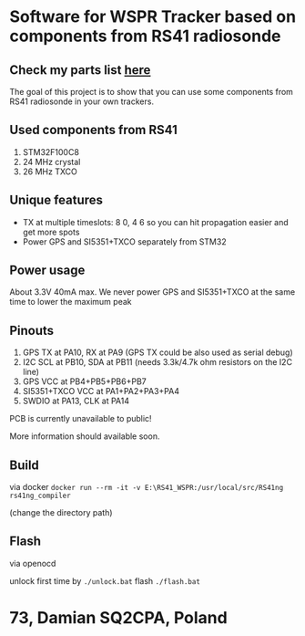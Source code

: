 # Software for WSPR Tracker based on components from RS41 radiosonde

## Check my parts list [here](https://github.com/SQ2CPA/parts)

The goal of this project is to show that you can use some components from RS41 radiosonde in your own trackers.

## Used components from RS41

1. STM32F100C8
2. 24 MHz crystal
3. 26 MHz TXCO

## Unique features

-   TX at multiple timeslots: 8 0, 4 6 so you can hit propagation easier and get more spots
-   Power GPS and SI5351+TXCO separately from STM32

## Power usage

About 3.3V 40mA max. We never power GPS and SI5351+TXCO at the same time to lower the maximum peak

## Pinouts

1. GPS TX at PA10, RX at PA9 (GPS TX could be also used as serial debug)
2. I2C SCL at PB10, SDA at PB11 (needs 3.3k/4.7k ohm resistors on the I2C line)
3. GPS VCC at PB4+PB5+PB6+PB7
4. SI5351+TXCO VCC at PA1+PA2+PA3+PA4
5. SWDIO at PA13, CLK at PA14

PCB is currently unavailable to public!

More information should available soon.

## Build

via docker
`docker run --rm -it -v E:\RS41_WSPR:/usr/local/src/RS41ng rs41ng_compiler`

(change the directory path)

## Flash

via openocd

unlock first time by `./unlock.bat`
flash `./flash.bat`

# 73, Damian SQ2CPA, Poland
